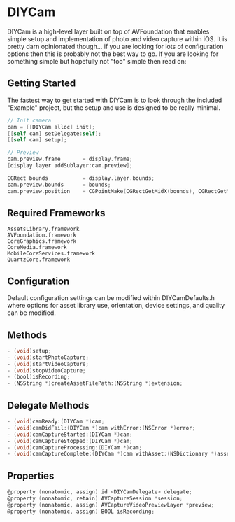 # DIYCam

DIYCam is a high-level layer built on top of AVFoundation that enables simple setup and implementation of photo and video capture within iOS. It is pretty darn opinionated though... if you are looking for lots of configuration options then this is probably not the best way to go. If you are looking for something simple but hopefully not "too" simple then read on:

## Getting Started
The fastest way to get started with DIYCam is to look through the included "Example" project, but the setup and use is designed to be really minimal.
```objective-c
// Init camera
cam = [[DIYCam alloc] init];
[[self cam] setDelegate:self];
[[self cam] setup];

// Preview
cam.preview.frame       = display.frame;
[display.layer addSublayer:cam.preview];

CGRect bounds           = display.layer.bounds;
cam.preview.bounds      = bounds;
cam.preview.position    = CGPointMake(CGRectGetMidX(bounds), CGRectGetMidY(bounds));
```

## Required Frameworks
    AssetsLibrary.framework
    AVFoundation.framework
    CoreGraphics.framework
    CoreMedia.framework
    MobileCoreServices.framework
    QuartzCore.framework
    
## Configuration
Default configuration settings can be modified within DIYCamDefaults.h where options for asset library use, orientation, device settings, and quality can be modified.

## Methods
```objective-c
- (void)setup;
- (void)startPhotoCapture;
- (void)startVideoCapture;
- (void)stopVideoCapture;
- (bool)isRecording;
- (NSString *)createAssetFilePath:(NSString *)extension;
```

## Delegate Methods
```objective-c
- (void)camReady:(DIYCam *)cam;
- (void)camDidFail:(DIYCam *)cam withError:(NSError *)error;
- (void)camCaptureStarted:(DIYCam *)cam;
- (void)camCaptureStopped:(DIYCam *)cam;
- (void)camCaptureProcessing:(DIYCam *)cam;
- (void)camCaptureComplete:(DIYCam *)cam withAsset:(NSDictionary *)asset;
```

## Properties
```objective-c
@property (nonatomic, assign) id <DIYCamDelegate> delegate;
@property (nonatomic, retain) AVCaptureSession *session;
@property (nonatomic, assign) AVCaptureVideoPreviewLayer *preview;
@property (nonatomic, assign) BOOL isRecording;
```